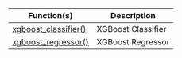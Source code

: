 

Function(s) | Description
------------- |----------------
[xgboost_classifier()](/packages/sparkxgb/latest/reference/xgboost_classifier.html) | XGBoost Classifier
[xgboost_regressor()](/packages/sparkxgb/latest/reference/xgboost_regressor.html) | XGBoost Regressor

